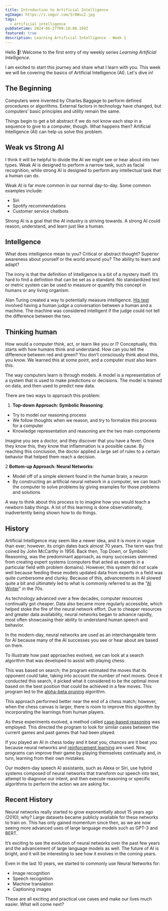 ```yaml
---
title: Introduction to Artificial Intelligence
ogImage: https://i.imgur.com/5r8Wuc2.jpg
tags:
  - artificial intelligence
pubDatetime: 2024-06-27T09:18:00.169Z
featured: true
description: Learning Artificial Intelligence - Week 1
---
```


Hello 👋! Welcome to the first entry of my weekly series _Learning Artificial Intelligence_.

I am excited to start this journey and share what I learn with you. This week we will be covering the basics of Artificial Intelligence (AI). Let's dive in!

## The Beginning

Computers were invented by Charles Baggage to perform defined procedures or algorithms. External factors in technology have changed, but computers’ basic principles and utility remain the same.

Things begin to get a bit abstract if we do not know each step in a sequence to give to a computer, though. What happens then? Artificial Intelligence (AI) can help us solve this problem.

## Weak vs Strong AI

I think it will be helpful to divide the AI we might see or hear about into two types. Weak AI is designed to perform a narrow task, such as facial recognition, while strong AI is designed to perform any intellectual task that a human can do.

Weak AI is far more common in our normal day-to-day. Some common examples include:

- Siri
- Spotify recommendations
- Customer service chatbots

Strong AI is a goal that the AI industry is striving towards. A strong AI could reason, understand, and learn just like a human.

## Intellgence

What does intelligence mean to you? Critical or abstract thought? Superior awareness about yourself or the world around you? The ability to learn and adapt?

The irony is that the definition of Intelligence is a bit of a mystery itself. It’s hard to find a definition that can be set as a standard. No standardized test or metric system can be used to measure or quantify this concept in humans or any living organism.

Alan Turing created a way to potentially measure intelligence. [His test](https://en.wikipedia.org/wiki/Turing_test) involved having a human judge a conversation between a human and a machine. The machine was considered intelligent if the judge could not tell the difference between the two.

## Thinking human

How would a computer think, act, or learn like you or I? Conceptually, this starts with how humans think and understand. How can you tell the difference between red and green? You don't consciously think about this, you know. We learned this at some point, and a computer must also learn this.

The way computers learn is through models. A model is a representation of a system that is used to make predictions or decisions. The model is trained on data, and then used to predict new data.

There are two ways to approach this problem:

1. **Top-down Approach: Symbolic Reasoning**:

- Try to model our reasoning process
- We follow thoughts when we reason, and try to formalize this process for a computer
- Knowledge representation and reasoning are the two main components

Imagine you see a doctor, and they discover that you have a fever. Once they know this, they know that inflammation is a possible cause. By reaching this conclusion, the doctor applied a large set of rules to a certain behavior that helped them reach a decision.

2 **Bottom-up Approach: Neural Networks**:

- Model off of a simple element found in the human brain, a neuron
- By constructing an artificial neural network in a computer, we can teach the computer to solve problems by giving examples for those problems and solutions

A way to think about this process is to imagine how you would teach a newborn baby things. A lot of this learning is done observationally, inadvertently being shown how to do things.

## History

Artificial Intelligence may seem like a newer idea, and it is more in vogue than ever; however, its origin dates back almost 70 years. The term was first coined by John McCarthy in 1956. Back then, Top Down, or Symbolic Reasoning, was the predominant approach, as many successes stemmed from creating expert systems (computers that acted as experts in a particular field with problem domains). However, this system did not scale well because feeding these models updated data from experts in a field was quite cumbersome and clunky. Because of this, advancements in AI slowed quite a bit and ultimately led to what is commonly referred to as the "[AI Winter](https://en.wikipedia.org/wiki/AI_winter)" in the 70s.

As technology advanced over a few decades, computer resources continually got cheaper. Data also became more regularly accessible, which helped stoke the fire of the neural network effort. Due to cheaper resources and greater data availability, neural networks began to advance rapidly, most often showcasing their ability to understand human speech and behavior.

In the modern-day, neural networks are used as an interchangeable term for AI because many of the AI successes you see or hear about are based on them.

To illustrate how past approaches evolved, we can look at a search algorithm that was developed to assist with playing chess.

This was based on search; the program estimated the moves that its opponent could take, taking into account the number of next moves. Once it conducted this search, it picked what it considered to be the optimal move based on the best position that could be achieved in a few moves. This program led to the [alpha-beta pruning](https://en.wikipedia.org/wiki/Alpha%E2%80%93beta_pruning) algorithm.

This approach performed better near the end of a chess match; however, when the chess canvas is larger, there is room to improve this algorithm by incorporating the learnings from human players.

As these experiments evolved, a method called [case-based reasoning](https://en.wikipedia.org/wiki/Case-based_reasoning) was employed. This directed the program to look for similar cases between the current games and past games that had been played.

If you played an AI in chess today and it beat you, chances are it beat you because neural networks and [reinforcement learning](https://en.wikipedia.org/wiki/Reinforcement_learning) are used. Now, programs can improve their game by playing themselves continually and, in turn, learning from their own mistakes.

Our modern-day speech AI assistants, such as Alexa or Siri, use hybrid systems composed of neural networks that transform our speech into text, attempt to diagnose our intent, and then execute reasoning or specific algorithms to perform the action we are asking for.

## Recent History

Neural networks really started to grow exponentially about 15 years ago (2010); why? Large datasets became publicly available for these networks to train on. This has only gained momentum since then, as we are now seeing more advanced uses of large language models such as GPT-3 and BERT.

It’s exciting to see the evolution of neural networks over the past few years and the advancement of large language models as well. The future of AI is bright, and it will be interesting to see how it evolves in the coming years.

Even in the last 10 years, we started to commonly use Neural Networks for:

- Image recognition
- Speech recognition
- Machine translation
- Captioning images

These are all exciting and practical use cases and make our lives much easier. What will come next?
